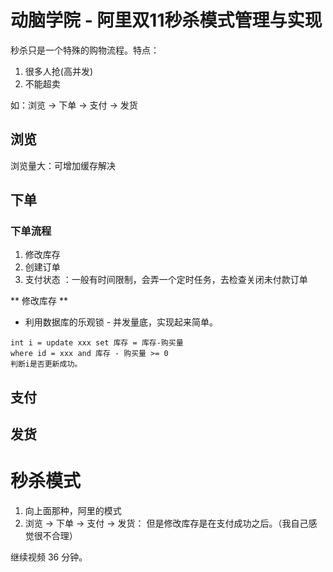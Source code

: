 # 动脑学院 - 阿里双11秒杀模式管理与实现
秒杀只是一个特殊的购物流程。特点：

1. 很多人抢(高并发)
2. 不能超卖

如：浏览 -> 下单 -> 支付 -> 发货

## 浏览
浏览量大：可增加缓存解决

## 下单

### 下单流程
1. 修改库存
2. 创建订单
3. 支付状态
  ：一般有时间限制，会弄一个定时任务，去检查关闭未付款订单

** 修改库存 **
- 利用数据库的乐观锁 - 并发量底，实现起来简单。
```
int i = update xxx set 库存 = 库存-购买量
where id = xxx and 库存 - 购买量 >= 0
判断i是否更新成功。
```


## 支付

## 发货

# 秒杀模式
1. 向上面那种，阿里的模式
2. 浏览 -> 下单 -> 支付 -> 发货：
   但是修改库存是在支付成功之后。（我自己感觉很不合理）

继续视频 36 分钟。
